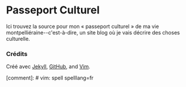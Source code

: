 # Passeport Culturel

Ici trouvez la source pour mon « passeport culturel » de ma vie
montpelliéraine--c'est-à-dire, un site blog où je vais décrire des choses
culturelle.

### Crédits

Créé avec [Jekyll](jekyllrb.com), [GitHub](github.com), and
[Vim](https://vim.sourceforge.io).

[comment]: # vim: spell spelllang=fr
